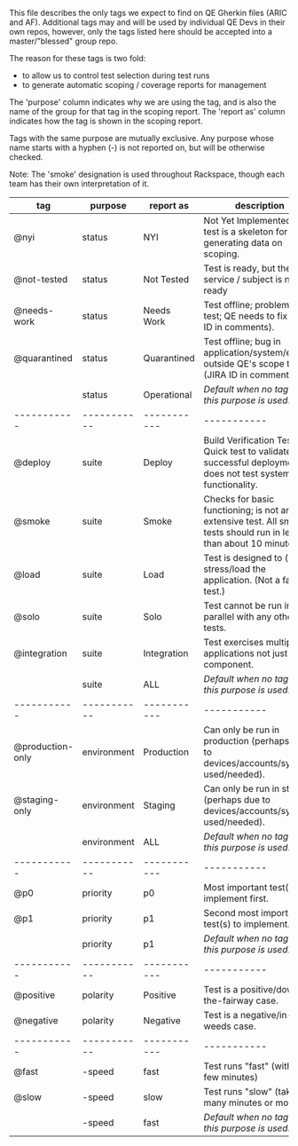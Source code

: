 This file describes the only tags we expect to find on QE Gherkin files (ARIC and AF).
Additional tags may and will be used by individual QE Devs in their own repos, however,
only the tags listed here should be accepted into a master/"blessed" group repo.

The reason for these tags is two fold:
* to allow us to control test selection during test runs
* to generate automatic scoping / coverage reports for management

The 'purpose' column indicates why we are using the tag,
and is also the name of the group for that tag in the scoping report.
The 'report as' column indicates how the tag is shown in the scoping report.

Tags with the same purpose are mutually exclusive.
Any purpose whose name starts with a hyphen (-) is not reported on, but will
be otherwise checked.


Note: The 'smoke' designation is used throughout Rackspace, though each team has their own interpretation of it.

tag              | purpose     | report as   | description
-----------      | ----------- | ----------- | -----------
@nyi             | status      | NYI         | Not Yet Implemented - test is a skeleton for generating data on scoping.
@not-tested      | status      | Not Tested  | Test is ready, but the service / subject is not ready
@needs-work      | status      | Needs Work  | Test offline; problem with test; QE needs to fix (JIRA ID in comments).
@quarantined     | status      | Quarantined | Test offline; bug in application/system/etc. outside QE's scope to fix. (JIRA ID in comments).
                 | status      | Operational | *Default when no tag for this purpose is used.*
-----------      | ----------- | ----------- | -----------
@deploy          | suite       | Deploy      | Build Verification Test Quick test to validate successful deployment, does not test system functionality.
@smoke           | suite       | Smoke       | Checks for basic functioning; is not an extensive test. All smoke tests should run in less than about 10 minutes.
@load            | suite       | Load        | Test is designed to (help) stress/load the application. (Not a fast test.)
@solo            | suite       | Solo        | Test cannot be run in parallel with any other tests.
@integration     | suite       | Integration | Test exercises multiple applications not just one component.
                 | suite       | ALL         | *Default when no tag for this purpose is used.*
-----------      | ----------- | ----------- | -----------
@production-only | environment | Production  | Can only be run in production (perhaps due to devices/accounts/systems used/needed).
@staging-only    | environment | Staging     | Can only be run in staging (perhaps due to devices/accounts/systems used/needed).
                 | environment | ALL         | *Default when no tag for this purpose is used.*
-----------      | ----------- | ----------- | -----------
@p0              | priority    | p0          | Most important test(s) to implement first.
@p1              | priority    | p1          | Second most important test(s) to implement.
                 | priority    | p1          | *Default when no tag for this purpose is used.*
-----------      | ----------- | ----------- | -----------
@positive        | polarity    | Positive    | Test is a positive/down-the-fairway case.
@negative        | polarity    | Negative    | Test is a negative/in-the-weeds case.
-----------      | ----------- | ----------- | -----------
@fast            | -speed      | fast        | Test runs "fast" (within a few minutes)
@slow            | -speed      | slow        | Test runs "slow" (takes many minutes or more).
                 | -speed      | fast        | *Default when no tag for this purpose is used.*
